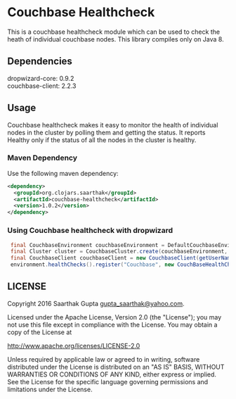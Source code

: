 # Couchbase Healthcheck

This is a couchbase healthcheck module which can be used to check the heath of individual couchbase nodes.
This library compiles only on Java 8.
 
## Dependencies
dropwizard-core: 0.9.2  
couchbase-client: 2.2.3

## Usage
Couchbase healthcheck makes it easy to monitor the health of individual nodes in the cluster by polling them and getting the status. It reports Healthy only if the status of all the nodes in the cluster is healthy.
 

### Maven Dependency

Use the following maven dependency:
```xml
<dependency>
  <groupId>org.clojars.saarthak</groupId>
  <artifactId>couchbase-healthcheck</artifactId>
  <version>1.0.2</version>
</dependency>
```

### Using Couchbase healthcheck with dropwizard
```java
 final CouchbaseEnvironment couchbaseEnvironment = DefaultCouchbaseEnvironment.builder().build();
 final Cluster cluster = CouchbaseCluster.create(couchbaseEnvironment, getNodes()); // getNodes() method returns a List<String> of nodes.
 final CouchbaseClient couchbaseClient = new CouchbaseClient(getUserName(), getPassword(), cluster);// CouchbaseClient is bundled and needs username, password and cluster object to connect to hosts.
 environment.healthChecks().register("Couchbase", new CouchBaseHealthCheck(couchbaseClient));
```

LICENSE
-------

Copyright 2016 Saarthak Gupta <gupta_saarthak@yahoo.com>.

Licensed under the Apache License, Version 2.0 (the "License");
you may not use this file except in compliance with the License.
You may obtain a copy of the License at

http://www.apache.org/licenses/LICENSE-2.0

Unless required by applicable law or agreed to in writing, software
distributed under the License is distributed on an "AS IS" BASIS,
WITHOUT WARRANTIES OR CONDITIONS OF ANY KIND, either express or implied.
See the License for the specific language governing permissions and
limitations under the License.
